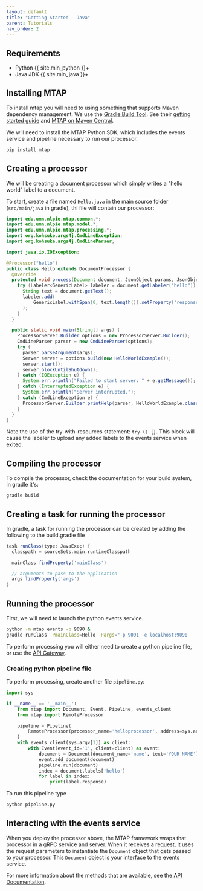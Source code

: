 ```yaml
---
layout: default
title: "Getting Started - Java"
parent: Tutorials
nav_order: 2
---
```


## Requirements

- Python {{ site.min_python }}+
- Java JDK {{ site.min_java }}+

## Installing MTAP

To install mtap you will need to using something that supports Maven dependency
management. We use the [Gradle Build Tool](https://gradle.org/). See their
[getting started guide](https://docs.gradle.org/current/samples/sample_building_java_applications.html)
and [MTAP on Maven Central](https://mvnrepository.com/artifact/edu.umn.nlpie/mtap).

We will need to install the MTAP Python SDK, which includes the events
service and pipeline necessary to run our processor.

```bash
pip install mtap
```

## Creating a processor

We will be creating a document processor which simply writes a "hello world"
label to a document.

To start, create a file named ``Hello.java`` in the main source folder
(``src/main/java`` in gradle), thi file will contain our processor:

```java
import edu.umn.nlpie.mtap.common.*;
import edu.umn.nlpie.mtap.model.*;
import edu.umn.nlpie.mtap.processing.*;
import org.kohsuke.args4j.CmdLineException;
import org.kohsuke.args4j.CmdLineParser;

import java.io.IOException;

@Processor("hello")
public class Hello extends DocumentProcessor {
  @Override
  protected void process(Document document, JsonObject params, JsonObjectBuilder result) {
    try (Labeler<GenericLabel> labeler = document.getLabeler("hello")) {
      String text = document.getText();
      labeler.add(
          GenericLabel.withSpan(0, text.length()).setProperty("response", "Hello " + text + "!")
      );
    }
  }

  public static void main(String[] args) {
    ProcessorServer.Builder options = new ProcessorServer.Builder();
    CmdLineParser parser = new CmdLineParser(options);
    try {
      parser.parseArgument(args);
      Server server = options.build(new HelloWorldExample());
      server.start();
      server.blockUntilShutdown();
    } catch (IOException e) {
      System.err.println("Failed to start server: " + e.getMessage());
    } catch (InterruptedException e) {
      System.err.println("Server interrupted.");
    } catch (CmdLineException e) {
      ProcessorServer.Builder.printHelp(parser, HelloWorldExample.class, e, null);
    }
  }
}
```

Note the use of the try-with-resources statement: ``try () {}``. This block will
cause the labeler to upload any added labels to the events service when exited.


## Compiling the processor

To compile the processor, check the documentation for your build system, in 
gradle it's:

```
gradle build
```

## Creating a task for running the processor

In gradle, a task for running the processor can be created by adding the 
following to the build.gradle file

```groovy
task runClass(type: JavaExec) {
  classpath = sourceSets.main.runtimeClasspath

  mainClass findProperty('mainClass')

  // arguments to pass to the application
  args findProperty('args')
}
```

## Running the processor

First, we will need to launch the python events service.

```bash
python -m mtap events -p 9090 &
gradle runClass -PmainClass=Hello -Pargs="-p 9091 -e localhost:9090
```

To perform processing you will either need to create a python pipeline file, or
use the [API Gateway]( api-gateway ).

### Creating python pipeline file

To perform processing, create another file ``pipeline.py``:

```python
import sys

if __name__ == '__main__':
    from mtap import Document, Event, Pipeline, events_client
    from mtap import RemoteProcessor

    pipeline = Pipeline(
        RemoteProcessor(processor_name='helloprocessor', address=sys.argv[2]),
    )
    with events_client(sys.argv[1]) as client:
        with Event(event_id='1', client=client) as event:
            document = Document(document_name='name', text='YOUR NAME')
            event.add_document(document)
            pipeline.run(document)
            index = document.labels['hello']
            for label in index:
                print(label.response)
```

To run this pipeline type

```bash
python pipeline.py
```

## Interacting with the events service

When you deploy the processor above, the MTAP framework wraps that processor
in a gRPC service and server. When it receives a request, it uses the request
parameters to instantiate the ``Document`` object that gets passed to your
processor. This ``Document`` object is your interface to the events service.

For more information about the methods that are available, see the
[API Documentation](https://mtap.readthedocs.io/en/stable/mtap.html#mtap.Document).
